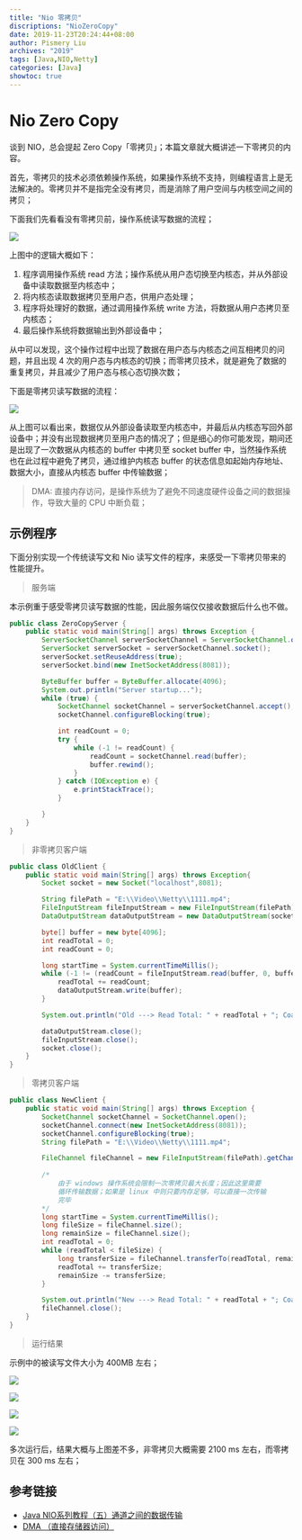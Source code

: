 ```yaml
---
title: "Nio 零拷贝"
discriptions: "NioZeroCopy"
date: 2019-11-23T20:24:44+08:00
author: Pismery Liu
archives: "2019"
tags: [Java,NIO,Netty]
categories: [Java]
showtoc: true
---
```


<!--more-->

# Nio Zero Copy

谈到 NIO，总会提起 Zero Copy「零拷贝」；本篇文章就大概讲述一下零拷贝的内容。

首先，零拷贝的技术必须依赖操作系统，如果操作系统不支持，则编程语言上是无法解决的。零拷贝并不是指完全没有拷贝，而是消除了用户空间与内核空间之间的拷贝；

下面我们先看看没有零拷贝前，操作系统读写数据的流程；

![](https://raw.githubusercontent.com/Pismery/Picture/master/img20191123193526.png)

上图中的逻辑大概如下：

1. 程序调用操作系统 read 方法；操作系统从用户态切换至内核态，并从外部设备中读取数据至内核态中；
2. 将内核态读取数据拷贝至用户态，供用户态处理；
3. 程序将处理好的数据，通过调用操作系统 write 方法，将数据从用户态拷贝至内核态；
4. 最后操作系统将数据输出到外部设备中；

从中可以发现，这个操作过程中出现了数据在用户态与内核态之间互相拷贝的问题，并且出现 4 次的用户态与内核态的切换；而零拷贝技术，就是避免了数据的重复拷贝，并且减少了用户态与核心态切换次数；

下面是零拷贝读写数据的流程：

![](https://raw.githubusercontent.com/Pismery/Picture/master/img20191123194810.png)

从上图可以看出来，数据仅从外部设备读取至内核态中，并最后从内核态写回外部设备中；并没有出现数据拷贝至用户态的情况了；但是细心的你可能发现，期间还是出现了一次数据从内核态的 buffer 中拷贝至 socket buffer 中，当然操作系统也在此过程中避免了拷贝，通过维护内核态 buffer 的状态信息如起始内存地址、数据大小，直接从内核态 buffer 中传输数据；


> DMA: 直接内存访问，是操作系统为了避免不同速度硬件设备之间的数据操作，导致大量的 CPU 中断负载；

## 示例程序

下面分别实现一个传统读写文和 Nio 读写文件的程序，来感受一下零拷贝带来的性能提升。

> 服务端

本示例重于感受零拷贝读写数据的性能，因此服务端仅仅接收数据后什么也不做。

```Java
public class ZeroCopyServer {
    public static void main(String[] args) throws Exception {
        ServerSocketChannel serverSocketChannel = ServerSocketChannel.open();
        ServerSocket serverSocket = serverSocketChannel.socket();
        serverSocket.setReuseAddress(true);
        serverSocket.bind(new InetSocketAddress(8081));

        ByteBuffer buffer = ByteBuffer.allocate(4096);
        System.out.println("Server startup...");
        while (true) {
            SocketChannel socketChannel = serverSocketChannel.accept();
            socketChannel.configureBlocking(true);

            int readCount = 0;
            try {
                while (-1 != readCount) {
                    readCount = socketChannel.read(buffer);
                    buffer.rewind();
                }
            } catch (IOException e) {
                e.printStackTrace();
            }

        }
    }
}
```

> 非零拷贝客户端

```Java
public class OldClient {
    public static void main(String[] args) throws Exception{
        Socket socket = new Socket("localhost",8081);

        String filePath = "E:\\Video\\Netty\\1111.mp4";
        FileInputStream fileInputStream = new FileInputStream(filePath);
        DataOutputStream dataOutputStream = new DataOutputStream(socket.getOutputStream());

        byte[] buffer = new byte[4096];
        int readTotal = 0;
        int readCount = 0;

        long startTime = System.currentTimeMillis();
        while (-1 != (readCount = fileInputStream.read(buffer, 0, buffer.length))) {
            readTotal += readCount;
            dataOutputStream.write(buffer);
        }

        System.out.println("Old ---> Read Total: " + readTotal + "; Coast Time: " + (System.currentTimeMillis() - startTime));

        dataOutputStream.close();
        fileInputStream.close();
        socket.close();
    }
}
```

> 零拷贝客户端

```Java
public class NewClient {
    public static void main(String[] args) throws Exception {
        SocketChannel socketChannel = SocketChannel.open();
        socketChannel.connect(new InetSocketAddress(8081));
        socketChannel.configureBlocking(true);
        String filePath = "E:\\Video\\Netty\\1111.mp4";

        FileChannel fileChannel = new FileInputStream(filePath).getChannel();
        
        /*
            由于 windows 操作系统会限制一次零拷贝最大长度；因此这里需要
            循环传输数据；如果是 linux 中则只要内存足够，可以直接一次传输
            完毕
        */
        long startTime = System.currentTimeMillis();
        long fileSize = fileChannel.size();
        long remainSize = fileChannel.size();
        int readTotal = 0;
        while (readTotal < fileSize) {
            long transferSize = fileChannel.transferTo(readTotal, remainSize, socketChannel);
            readTotal += transferSize;
            remainSize -= transferSize;
        }

        System.out.println("New ---> Read Total: " + readTotal + "; Coast Time: " + (System.currentTimeMillis() - startTime));
        fileChannel.close();
    }
}
```

> 运行结果

示例中的被读写文件大小为 400MB 左右；

![](https://raw.githubusercontent.com/Pismery/Picture/master/img20191123201932.png)

![](https://raw.githubusercontent.com/Pismery/Picture/master/img20191123201504.png)

![](https://raw.githubusercontent.com/Pismery/Picture/master/img20191123201609.png)

![](https://raw.githubusercontent.com/Pismery/Picture/master/img20191123201712.png)

多次运行后，结果大概与上图差不多，非零拷贝大概需要 2100 ms 左右，而零拷贝在 300 ms 左右；


## 参考链接

- [Java NIO系列教程（五）通道之间的数据传输](http://ifeve.com/java-nio-channel-to-channel/)
- [DMA （直接存储器访问）](https://baike.baidu.com/item/DMA/2385376)